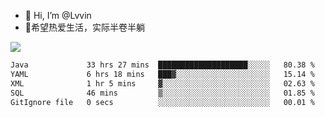 - 👋 Hi, I’m @Lvvin
- 🍎希望热爱生活，实际半卷半躺
<!--
👀 I’m interested in ...
- 🌱 I’m currently learning ...
- 💞️ I’m looking to collaborate on ...
- 📫 How to reach me ...
->

<!---
Lvvin/Lvvin is a ✨ special ✨ repository because its `README.md` (this file) appears on your GitHub profile.
You can click the Preview link to take a look at your changes.

![Lvvin's GitHub stats](https://github-readme-stats.vercel.app/api?username=Lvvin&theme=default&show_icons=true&count_private=true)
--->

<a href="https://github.com/anuraghazra/github-readme-stats">
  <img align="center" src="https://github-readme-stats-lvvins-projects.vercel.app/api?username=Lvvin&theme=default&show_icons=true&count_private=true" />
</a>

<!--START_SECTION:waka-->

```txt
Java             33 hrs 27 mins  ████████████████████░░░░░   80.38 %
YAML             6 hrs 18 mins   ███▓░░░░░░░░░░░░░░░░░░░░░   15.14 %
XML              1 hr 5 mins     ▓░░░░░░░░░░░░░░░░░░░░░░░░   02.63 %
SQL              46 mins         ▒░░░░░░░░░░░░░░░░░░░░░░░░   01.85 %
GitIgnore file   0 secs          ░░░░░░░░░░░░░░░░░░░░░░░░░   00.01 %
```

<!--END_SECTION:waka-->


